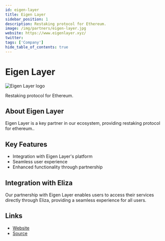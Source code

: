 ```yaml
---
id: eigen-layer
title: Eigen Layer
sidebar_position: 1
description: Restaking protocol for Ethereum.
image: /img/partners/eigen-layer.jpg
website: https://www.eigenlayer.xyz/
twitter:
tags: ['Company']
hide_table_of_contents: true
---
```


# Eigen Layer

<div className="partner-logo">
  <img src="/img/partners/eigen-layer.jpg" alt="Eigen Layer logo" />
</div>

Restaking protocol for Ethereum.

## About Eigen Layer

Eigen Layer is a key partner in our ecosystem, providing restaking protocol for ethereum..

## Key Features

- Integration with Eigen Layer's platform
- Seamless user experience
- Enhanced functionality through partnership

## Integration with Eliza

Our partnership with Eigen Layer enables users to access their services directly through Eliza, providing a seamless experience for all users.

## Links

- [Website](https://www.eigenlayer.xyz/)
- [Source](https://www.eigenlayer.xyz/)
